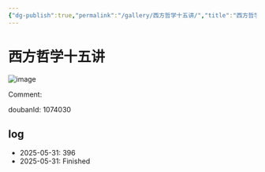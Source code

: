```yaml
---
{"dg-publish":true,"permalink":"/gallery/西方哲学十五讲/","title":"西方哲学十五讲","created":"2025-06-02T12:37:17.184+08:00"}
---
```



# 西方哲学十五讲

![image](https://hiraeth-picbed.oss-cn-beijing.aliyuncs.com/20250531155013.webp)

Comment: 



doubanId: 1074030

## log

- 2025-05-31: 396
- 2025-05-31: Finished
